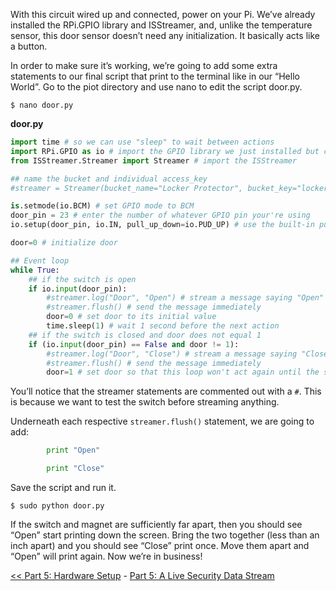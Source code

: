 With this circuit wired up and connected, power on your Pi. We’ve already installed the RPi.GPIO library and ISStreamer, and, unlike the temperature sensor, this door sensor doesn’t need any initialization. It basically acts like a button.

In order to make sure it’s working, we’re going to add some extra statements to our final script that print to the terminal like in our “Hello World”. Go to the piot directory and use nano to edit the script door.py.

```
$ nano door.py
```

**door.py**

```python
import time # so we can use "sleep" to wait between actions
import RPi.GPIO as io # import the GPIO library we just installed but call it "io"
from ISStreamer.Streamer import Streamer # import the ISStreamer

## name the bucket and individual access_key
#streamer = Streamer(bucket_name="Locker Protector", bucket_key="locker_protector", access_key="YOUR_ACCESS_KEY_HERE")

is.setmode(io.BCM) # set GPIO mode to BCM
door_pin = 23 # enter the number of whatever GPIO pin your're using
io.setup(door_pin, io.IN, pull_up_down=io.PUD_UP) # use the built-in pull-up resistor

door=0 # initialize door

## Event loop
while True:
    ## if the switch is open
    if io.input(door_pin):
        #streamer.log("Door", "Open") # stream a message saying "Open"
        #streamer.flush() # send the message immediately
        door=0 # set door to its initial value
        time.sleep(1) # wait 1 second before the next action
    ## if the switch is closed and door does not equal 1
    if (io.input(door_pin) == False and door != 1):
        #streamer.log("Door", "Close") # stream a message saying "Close"
        #streamer.flush() # send the message immediately
        door=1 # set door so that this loop won't act again until the switch has been opened
```

You’ll notice that the streamer statements are commented out with a `#`. This is because we want to test the switch before streaming anything.

Underneath each respective `streamer.flush()` statement, we are going to add:

```python
        print "Open"
```

```python
        print "Close"
```

Save the script and run it.

```
$ sudo python door.py
```

If the switch and magnet are sufficiently far apart, then you should see “Open” start printing down the screen. Bring the two together (less than an inch apart) and you should see “Close” print once. Move them apart and “Open” will print again. Now we’re in business!


[<< Part 5: Hardware Setup](Part-5.-Hardware-Setup) - [Part 5: A Live Security Data Stream](Part-5.-A-Live-Security-Data-Stream)